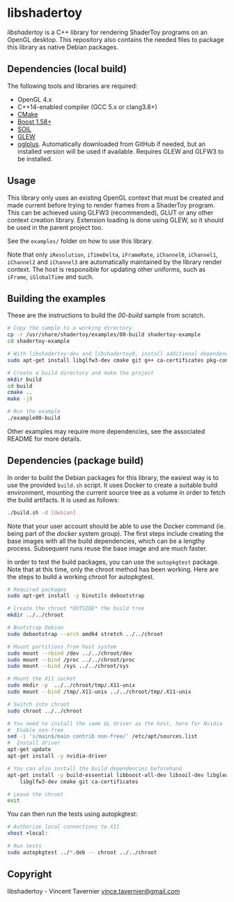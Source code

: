 # libshadertoy

*libshadertoy* is a C++ library for rendering ShaderToy programs on an OpenGL
desktop. This repository also contains the needed files to package this library
as native Debian packages.

## Dependencies (local build)

The following tools and libraries are required:

* OpenGL 4.x
* C++14-enabled compiler (GCC 5.x or clang3.8+)
* [CMake](https://launchpad.net/ubuntu/xenial/+source/cmake)
* [Boost 1.58+](https://launchpad.net/ubuntu/xenial/+package/libboost-all-dev)
* [SOIL](https://launchpad.net/ubuntu/xenial/+package/libsoil-dev)
* [GLEW](https://launchpad.net/ubuntu/xenial/+source/glew)
* [oglplus](https://oglplus.org/). Automatically downloaded from GitHub if
needed, but an installed version will be used if available. Requires GLEW and
GLFW3 to be installed.

## Usage

This library only uses an existing OpenGL context that must be created and made
current before trying to render frames from a ShaderToy program. This can be
achieved using GLFW3 (recommended), GLUT or any other context creation library.
Extension loading is done using GLEW, so it should be used in the parent project
too.

See the `examples/` folder on how to use this library.

Note that only `iResolution`, `iTimeDelta`, `iFrameRate`, `iChannel0`,
`iChannel1`, `iChannel2` and `iChannel3` are automatically maintained by the
library render context. The host is responsible for updating other uniforms,
such as `iFrame`, `iGlobalTime` and such.

## Building the examples

These are the instructions to build the *00-build* sample from scratch.

```bash
# Copy the sample to a working directory
cp -r /usr/share/shadertoy/examples/00-build shadertoy-example
cd shadertoy-example

# With libshadertoy-dev and libshadertoy0, install additional dependencies
sudo apt-get install libglfw3-dev cmake git g++ ca-certificates pkg-config

# Create a build directory and make the project
mkdir build
cd build
cmake ..
make -j9

# Run the example
./example00-build
```

Other examples may require more dependencies, see the associated README for more
details.

## Dependencies (package build)

In order to build the Debian packages for this library, the easiest way is to
use the provided `build.sh` script. It uses Docker to create a suitable build
environment, mounting the current source tree as a volume in order to fetch
the build artifacts. It is used as follows:

```bash
./build.sh -d [debian]
```

Note that your user account should be able to use the Docker command (ie. being
part of the *docker* system group). The first steps include creating the base
images with all the build dependencies, which can be a lengthy process.
Subsequent runs reuse the base image and are much faster.

In order to test the build packages, you can use the `autopkgtest` package. Note
that at this time, only the chroot method has been working. Here are the steps
to build a working chroot for autopkgtest.

```bash
# Required packages
sudo apt-get install -y binutils debootstrap

# Create the chroot *OUTSIDE* the build tree
mkdir ../../chroot

# Bootstrap Debian
sudo debootstrap --arch amd64 stretch ../../chroot

# Mount partitions from host system
sudo mount --rbind /dev ../../chroot/dev
sudo mount --bind /proc ../../chroot/proc
sudo mount --bind /sys ../../chroot/sys

# Mount the X11 socket
sudo mkdir -p  ../../chroot/tmp/.X11-unix
sudo mount --bind /tmp/.X11-unix ../../chroot/tmp/.X11-unix

# Switch into chroot
sudo chroot ../../chroot

# You need to install the same GL driver as the host, here for Nvidia
#  Enable non-free
sed -i 's/main$/main contrib non-free/' /etc/apt/sources.list
#  Install driver
apt-get update
apt-get install -y nvidia-driver

# You can also install the build dependencies beforehand
apt-get install -y build-essential libboost-all-dev libsoil-dev libglew-dev \
	libglfw3-dev cmake git ca-certificates

# Leave the chroot
exit
```

You can then run the tests using autopkgtest:

```bash
# Authorize local connections to X11
xhost +local:

# Run tests
sudo autopkgtest ../*.deb -- chroot ../../chroot
```

## Copyright

libshadertoy - Vincent Tavernier <vince.tavernier@gmail.com>
